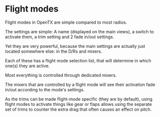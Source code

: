 # Flight modes

Flight modes in OpenTX are simple compared to most radios.

The settings are simple: A name (displayed on the main views), a switch to activate them, a trim setting and 2 fade in/out settings.

Yet they are very powerful, because the main settings are actually just located somewhere else: in the D/Rs and mixers.

Each of these has a flight mode selection list, that will determine in which one(s) they are active.

Most everything is controlled through dedicated mixers.

The mixers that are controlled by a flight mode will see their activation fade in/out according to the mode's settings.

As the trims can be made flight-mode specific (they are by default), using flight modes to activate things like gear or flaps allows using the separate set of trims to counter the extra drag that often causes an effect on pitch.